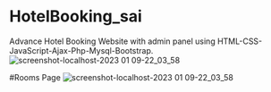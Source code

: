 # HotelBooking_sai
Advance Hotel Booking Website with admin panel using HTML-CSS-JavaScript-Ajax-Php-Mysql-Bootstrap.
![screenshot-localhost-2023 01 09-22_03_58](https://user-images.githubusercontent.com/89898283/211365144-75016014-6139-49af-8ff7-bce57360c03f.png)

#Rooms Page
![screenshot-localhost-2023 01 09-22_03_58](https://user-images.githubusercontent.com/89898283/211371800-8fd95487-5545-40b6-850d-fb9e5a656fa3.png)

